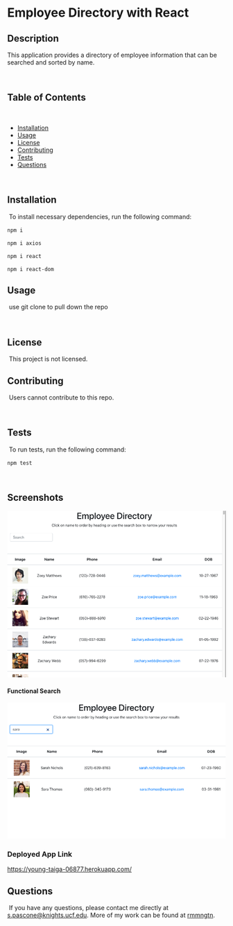# Employee Directory with React

## Description
This application provides a directory of employee information that can be searched and sorted by name. 
 
​
## Table of Contents 
​
* [Installation](#installation)
​
* [Usage](#usage)
​
* [License](#license)
​
* [Contributing](#contributing)
​
* [Tests](#tests)
​
* [Questions](#questions)


​
## Installation
​
To install necessary dependencies, run the following command:
​
```
npm i
```
```
npm i axios
```
```
npm i react
```
```
npm i react-dom
```


## Usage
​
use git clone to pull down the repo 

​
## License
​
This project is not licensed.

  
## Contributing
​
Users cannot contribute to this repo.

​
## Tests
​
To run tests, run the following command:
​
```
npm test
```
​
## Screenshots

![screenshot1](./images/screenshot1.png)

#### Functional Search
![screenshot2](./images/screenshot2.png)


### Deployed App Link
<https://young-taiga-06877.herokuapp.com/>

## Questions
​
If you have any questions, please contact me directly at <s.pascone@knights.ucf.edu>.
More of my work can be found at [rmmngtn](https://github.com/rmmngtn/).